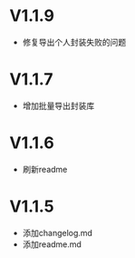 # V1.1.9

- 修复导出个人封装失败的问题

# V1.1.7

- 增加批量导出封装库

# V1.1.6

- 刷新readme

# V1.1.5

- 添加changelog.md
- 添加readme.md





